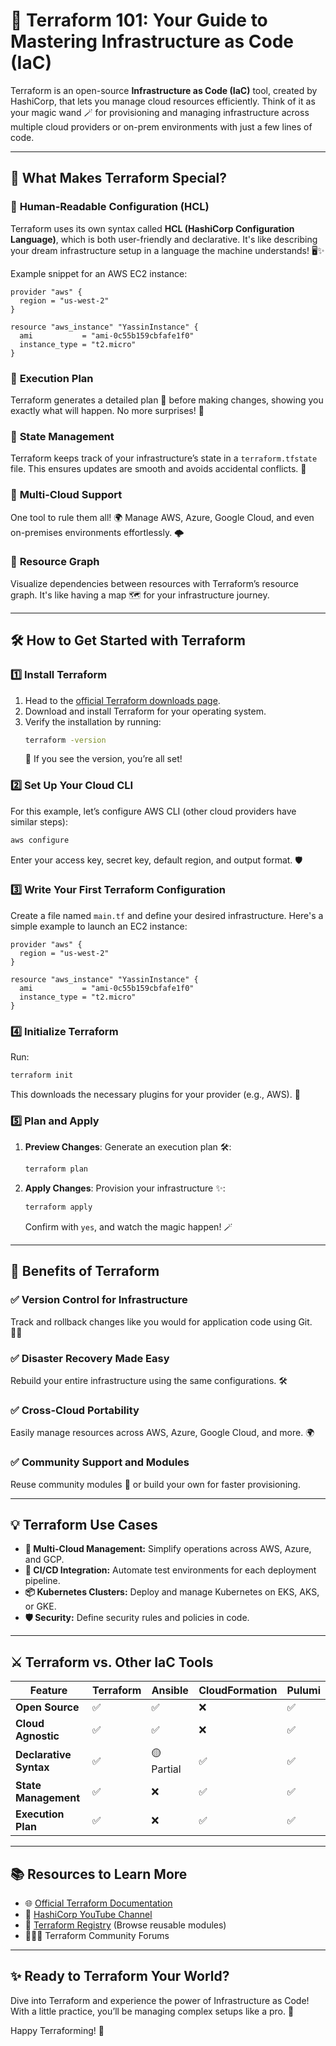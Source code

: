 # 🚀 **Terraform 101: Your Guide to Mastering Infrastructure as Code (IaC)**

Terraform is an open-source **Infrastructure as Code (IaC)** tool, created by HashiCorp, that lets you manage cloud resources efficiently. Think of it as your magic wand 🪄 for provisioning and managing infrastructure across multiple cloud providers or on-prem environments with just a few lines of code.

---

## 🌟 **What Makes Terraform Special?**

### 🔹 **Human-Readable Configuration (HCL)**
Terraform uses its own syntax called **HCL (HashiCorp Configuration Language)**, which is both user-friendly and declarative. It's like describing your dream infrastructure setup in a language the machine understands! 🖥️✨

Example snippet for an AWS EC2 instance:
```hcl
provider "aws" {
  region = "us-west-2"
}

resource "aws_instance" "YassinInstance" {
  ami           = "ami-0c55b159cbfafe1f0"
  instance_type = "t2.micro"
}
```

### 🔹 **Execution Plan**
Terraform generates a detailed plan 📜 before making changes, showing you exactly what will happen. No more surprises! 🎉

### 🔹 **State Management**
Terraform keeps track of your infrastructure’s state in a `terraform.tfstate` file. This ensures updates are smooth and avoids accidental conflicts. 💾

### 🔹 **Multi-Cloud Support**
One tool to rule them all! 🌍 Manage AWS, Azure, Google Cloud, and even on-premises environments effortlessly. 🌩️

### 🔹 **Resource Graph**
Visualize dependencies between resources with Terraform’s resource graph. It's like having a map 🗺️ for your infrastructure journey.

---

## 🛠️ **How to Get Started with Terraform**

### 1️⃣ **Install Terraform**
1. Head to the [official Terraform downloads page](https://www.terraform.io/downloads).
2. Download and install Terraform for your operating system.
3. Verify the installation by running:
   ```bash
   terraform -version
   ```
   🎉 If you see the version, you’re all set!

### 2️⃣ **Set Up Your Cloud CLI**
For this example, let’s configure AWS CLI (other cloud providers have similar steps):
```bash
aws configure
```
Enter your access key, secret key, default region, and output format. 🛡️

### 3️⃣ **Write Your First Terraform Configuration**
Create a file named `main.tf` and define your desired infrastructure. Here's a simple example to launch an EC2 instance:
```hcl
provider "aws" {
  region = "us-west-2"
}

resource "aws_instance" "YassinInstance" {
  ami           = "ami-0c55b159cbfafe1f0"
  instance_type = "t2.micro"
}
```

### 4️⃣ **Initialize Terraform**
Run:
```bash
terraform init
```
This downloads the necessary plugins for your provider (e.g., AWS). 🧩

### 5️⃣ **Plan and Apply**
1. **Preview Changes**: Generate an execution plan 🛠️:
   ```bash
   terraform plan
   ```
2. **Apply Changes**: Provision your infrastructure ✨:
   ```bash
   terraform apply
   ```
   Confirm with `yes`, and watch the magic happen! 🪄

---

## 🎯 **Benefits of Terraform**

### ✅ **Version Control for Infrastructure**
Track and rollback changes like you would for application code using Git. 🕵️‍♀️

### ✅ **Disaster Recovery Made Easy**
Rebuild your entire infrastructure using the same configurations. 🛠️

### ✅ **Cross-Cloud Portability**
Easily manage resources across AWS, Azure, Google Cloud, and more. 🌍

### ✅ **Community Support and Modules**
Reuse community modules 🛒 or build your own for faster provisioning.

---

## 💡 **Terraform Use Cases**

- **🚀 Multi-Cloud Management:** Simplify operations across AWS, Azure, and GCP.
- **🔄 CI/CD Integration:** Automate test environments for each deployment pipeline.
- **📦 Kubernetes Clusters:** Deploy and manage Kubernetes on EKS, AKS, or GKE.
- **🛡️ Security:** Define security rules and policies in code.

---

## ⚔️ **Terraform vs. Other IaC Tools**

| Feature               | Terraform    | Ansible     | CloudFormation | Pulumi      |
|-----------------------|--------------|-------------|----------------|-------------|
| **Open Source**       | ✅            | ✅           | ❌              | ✅           |
| **Cloud Agnostic**    | ✅            | ✅           | ❌              | ✅           |
| **Declarative Syntax**| ✅            | 🟡 Partial  | ✅              | ✅           |
| **State Management**  | ✅            | ❌           | ✅              | ✅           |
| **Execution Plan**    | ✅            | ❌           | ✅              | ✅           |

---

## 📚 **Resources to Learn More**

- 🌐 [Official Terraform Documentation](https://www.terraform.io/docs)
- 🎥 [HashiCorp YouTube Channel](https://www.youtube.com/c/HashiCorp)
- 🛒 [Terraform Registry](https://registry.terraform.io/) (Browse reusable modules)
- 🧑‍🤝‍🧑 Terraform Community Forums

---

## ✨ **Ready to Terraform Your World?**

Dive into Terraform and experience the power of Infrastructure as Code! With a little practice, you’ll be managing complex setups like a pro. 💪

Happy Terraforming! 🌱
